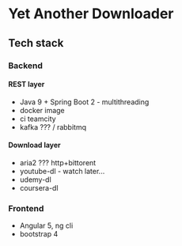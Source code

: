 # Yet Another Downloader

## Tech stack

### Backend

#### REST layer

 - Java 9 + Spring Boot 2 - multithreading
 - docker image
 - ci teamcity 
 - kafka ??? / rabbitmq

#### Download layer 

 - aria2 ??? http+bittorent
 - youtube-dl - watch later...
 - udemy-dl
 - coursera-dl

### Frontend

 - Angular 5, ng cli
 - bootstrap 4